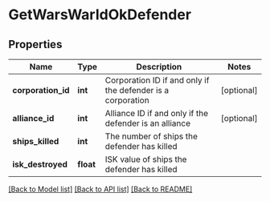 # GetWarsWarIdOkDefender

## Properties
Name | Type | Description | Notes
------------ | ------------- | ------------- | -------------
**corporation_id** | **int** | Corporation ID if and only if the defender is a corporation | [optional] 
**alliance_id** | **int** | Alliance ID if and only if the defender is an alliance | [optional] 
**ships_killed** | **int** | The number of ships the defender has killed | 
**isk_destroyed** | **float** | ISK value of ships the defender has killed | 

[[Back to Model list]](../README.md#documentation-for-models) [[Back to API list]](../README.md#documentation-for-api-endpoints) [[Back to README]](../README.md)


